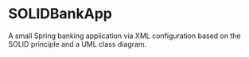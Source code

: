 # SOLIDBankApp

A small Spring banking application via XML configuration based on the SOLID principle and a UML class diagram.